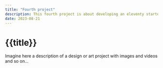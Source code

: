 ```yaml
---
title: "Fourth project"
description: This fourth project is about developing an eleventy starter project for portfolio websites
date: 2023-08-21
---
```

# {{title}}
Imagine here a description of a design or art project with images and videos and so on...